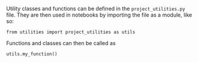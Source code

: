 Utility classes and functions can be defined in the `project_utilities.py` file. They are then used in notebooks by importing the file as a module, like so:

```
from utilities import project_utilities as utils
```

Functions and classes can then be called as

```
utils.my_function()
```
